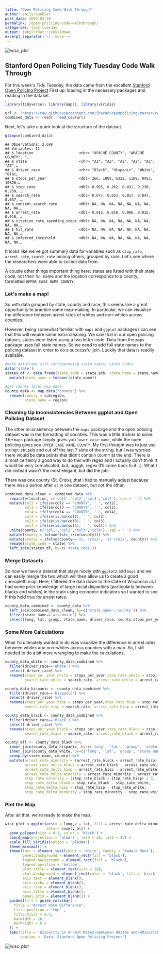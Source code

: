 ```yaml
---
title: "Open Policing Code Walk Through"
author: emily-kuehler
post_date: 2019-03-20
permalink: /open-policing-code-walkthrough/
categories: tidy-tuesday
output: jekyllthat::jekylldown
excerpt_separator: <!--more-->
---
```


![wisc\_plot](https://raw.githubusercontent.com/emilykuehler/tidytuesday/master/open-policing/wisconsin.png)

Stanford Open Policing Tidy Tuesday Code Walk Through
-----------------------------------------------------

For this week's Tidy Tuesday, the data came from the excellent [Stanford Open Policing Project](https://openpolicing.stanford.edu/) First up: loading in the necessary packages and reading in the dataset.

``` r
library(tidyverse); library(maps); library(viridis)

url <- "https://raw.githubusercontent.com/5harad/openpolicing/master/results/data_for_figures/combined_data.csv"
combined_data <- readr::read_csv(url)
```

Next, let's take a quick look at the structure of the dataset.

``` r
glimpse(combined_data)
```

    ## Observations: 2,688
    ## Variables: 11
    ## $ location                     <chr> "APACHE COUNTY", "APACHE COUNTY", "…
    ## $ state                        <chr> "AZ", "AZ", "AZ", "AZ", "AZ", "AZ",…
    ## $ driver_race                  <chr> "Black", "Hispanic", "White", "Blac…
    ## $ stops_per_year               <dbl> 266, 1008, 6322, 1169, 9453, 10826,…
    ## $ stop_rate                    <dbl> 0.995, 0.262, 0.431, 0.230, 0.259, …
    ## $ search_rate                  <dbl> 0.077, 0.053, 0.017, 0.047, 0.037, …
    ## $ consent_search_rate          <dbl> NA, NA, NA, NA, NA, NA, NA, NA, NA,…
    ## $ arrest_rate                  <dbl> 0.016, 0.018, 0.006, 0.015, 0.010, …
    ## $ citation_rate_speeding_stops <dbl> NA, NA, NA, NA, NA, NA, NA, NA, NA,…
    ## $ hit_rate                     <dbl> NA, NA, NA, NA, NA, NA, NA, NA, NA,…
    ## $ inferred_threshold           <dbl> NA, NA, NA, NA, NA, NA, NA, NA, NA,…

It looks like we've got summary data for variables such as `stop_rate`, `arrest_rate`, `search_rate` among others, grouped by race. Let's see where the researchers were able to collect data from:

A couple other things important thing here: states are listed with their state code, not their full name and the location corresponds to a county, formatted `UPPER CASE NAME COUNTY`.

### Let's make a map!

So with data grouped by state, county and race, this seems like a great opportunity to practice some map-making. In particular, we can visualize the difference between arrest rates of whites and non-whites across counties.

However, being somewhat familiar with `maps` and `ggplot` packages I can see that this will require some extra cleaning. We saw that in our open policing dataset, states were listed using a two letter code. Data from the `maps` package uses full state names. So we need to add full state names to the policing dataset in order to do a successful join. Luckily that data is readily available.

``` r
#make dataframe with corresponding state names, state codes
data('state')
states_df <- data.frame(state_code = state.abb, state_name = state.name, stringsAsFactors = F) %>% 
  mutate(state_name = tolower(state_name))

#get county level map data
county_data <- map_data("county") %>% 
  rename(county = subregion,
         state_name = region)
```

### Cleaning Up Inconsistencies Between ggplot and Open Policing Dataset

The other inconsistency between the `maps` package and the open policing dataset was in the formatting of counties. This was a little trickier to solve. The `maps` package simply gives you `lower case name`, while the open policing gives you `UPPER CASE NAME COUNTY`. My first thought was to just use stringr::str\_sub and cut off the last 7 slots of the string, but I was worried there would be data points that didn't contain `COUNTY` at the end. There is almost certainly a good way to do this with regex and I actually don't think it would be very complicated, but, ugggh, regex (I'll come back to it...). What I did instead wasn't the most elegant, but did the job:

There was one county (St. Croix), that I had to manually adjust because there was a period after `st` in one dataset, but not the other.

``` r
combined_data_clean <- combined_data %>%
  separate(location, c('col1','col2','col3','col4'), sep = ' ') %>% 
  mutate(col2 = ifelse(col2 == 'COUNTY', ' ', col2),
         col3 = ifelse(col3 == 'COUNTY', ' ', col3),
         col4 = ifelse(col4 == 'COUNTY', ' ', col4),
         col2 = ifelse(is.na(col2), ' ', col2),
         col3 = ifelse(is.na(col3), ' ', col3),
         col4 = ifelse(is.na(col4), ' ', col4)) %>% 
  unite(county, c('col1','col2','col3','col4'), sep = ' ') %>% 
  mutate(county = tolower(str_trim(county))) %>%
  mutate(county = ifelse(county=='st. croix', 'st croix', county)) %>% 
  rename(state_code = state) %>% 
  left_join(states_df, by=c('state_code'))
```

### Merge Datasets

So now we have a dataset that plays nicely with `ggplot2` and `maps` and we can easily merge the two which will then allow us to create a good choropleth map. Here, I filtered the data down to the state of Wisconsin as I had some prior knowledge of large racial disparities (particularly between blacks and whites) in the state using economic indicators so I wanted to see if this held true for arrest rates.

``` r
county_data_combined <- county_data %>% 
  left_join(combined_data_clean, by=c('state_name','county')) %>%
  filter(state_name=='wisconsin') %>% 
  select(long, lat, group, state_name, driver_race, county,stops_per_year, stop_rate, search_rate, arrest_rate)
```

### Some More Calculations

What I'd ultimately wanted to do was visualize the difference in arrest rates between whites and non-whites across counties with a map. So, I still needed to do a bit more wrangling to make the calculations.

``` r
county_data_white <- county_data_combined %>% 
  filter(driver_race=='White') %>% 
  select(-driver_race) %>% 
  rename(stops_per_year_white = stops_per_year,stop_rate_white = stop_rate, 
         search_rate_white = search_rate, arrest_rate_white = arrest_rate)

county_data_hispanic <- county_data_combined %>% 
  filter(driver_race=='Hispanic') %>% 
  select(-driver_race) %>% 
  rename(stops_per_year_hisp = stops_per_year,stop_rate_hisp = stop_rate, 
         search_rate_hisp = search_rate, arrest_rate_hisp = arrest_rate)

county_data_black <- county_data_combined %>% 
  filter(driver_race=='Black') %>% 
  select(-driver_race) %>% 
  rename(stops_per_year_black = stops_per_year,stop_rate_black = stop_rate, 
         search_rate_black = search_rate, arrest_rate_black = arrest_rate)

county_all <- county_data_black %>% 
  inner_join(county_data_hispanic, by=c('long', 'lat', 'group', 'state_name','county')) %>% 
  inner_join(county_data_white, by=c('long', 'lat', 'group', 'state_name','county')) %>% 
  group_by(state_name, county) %>% 
  mutate(arrest_rate_minority = (arrest_rate_black + arrest_rate_hisp) / 2,
         arrest_rate_delta_black = arrest_rate_black - arrest_rate_white,
         arrest_rate_delta_hisp = arrest_rate_hisp - arrest_rate_white,
         arrest_rate_delta_minority = arrest_rate_minority - arrest_rate_white,
         stop_rate_minority = (stop_rate_black + stop_rate_hisp) / 2,
         stop_rate_delta_black = stop_rate_black - stop_rate_white,
         stop_rate_delta_hisp = stop_rate_hisp - stop_rate_white,
         stop_rate_delta_minority = stop_rate_minority - stop_rate_white)
```

### Plot the Map

After all that, we're ready to make the map.

``` r
wisc_plot <-ggplot(aes(x = long,y = lat, fill = arrest_rate_delta_minority, group = group), 
                   data = county_all) +
  geom_polygon(size = 0.3, color = 'black') +
  coord_map(projection = 'albers', lat0 = 39, lat1 = 45) + 
  scale_fill_viridis(option = 'plasma') +
  theme_minimal() +
  theme(text = element_text(color = 'white', family = 'Andale Mono'),
        panel.background = element_rect(fill = 'black'),
        legend.background = element_rect(fill = 'black'),
        legend.position = 'bottom',
        plot.title = element_text(size = 18),
        plot.background = element_rect(color = 'black', fill = 'black'),
        axis.text = element_blank(), 
        axis.ticks = element_blank(), 
        axis.line = element_blank(), 
        axis.title = element_blank(), 
        panel.grid = element_blank()) +
  guides(fill = guide_colorbar(
    title = "Arrest Rate Difference",
    title.position = "top" ,
    title.hjust = 0.5,
    barwidth = 16,
    barheight = 0.5
  )) +
  labs(title = 'Disparity in Arrest Rates\nBetween Whites and\nMinorites in Wisconsin',
       caption = 'Data: Stanford Open Policing Project')
```

![wisc\_plot](https://raw.githubusercontent.com/emilykuehler/tidytuesday/master/open-policing/wisconsin.png)
